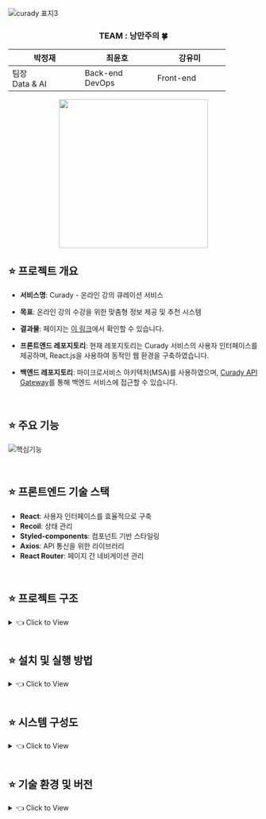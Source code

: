 ![curady 표지3](https://user-images.githubusercontent.com/22043939/200173749-f65cffe8-064c-4ccd-ba5f-77d3e0ed8fd0.png)

<div align="center">

### TEAM : 낭만주의 🍀

| &nbsp;&nbsp;&nbsp;&nbsp;&nbsp;&nbsp;&nbsp;&nbsp;&nbsp;&nbsp;박정재&nbsp;&nbsp;&nbsp;&nbsp;&nbsp;&nbsp;&nbsp;&nbsp;&nbsp;&nbsp;| &nbsp;&nbsp;&nbsp;&nbsp;&nbsp;&nbsp;&nbsp;&nbsp;&nbsp;&nbsp;최윤호&nbsp;&nbsp;&nbsp;&nbsp;&nbsp;&nbsp;&nbsp;&nbsp;&nbsp;&nbsp; | &nbsp;&nbsp;&nbsp;&nbsp;&nbsp;&nbsp;&nbsp;&nbsp;&nbsp;&nbsp;강유미&nbsp;&nbsp;&nbsp;&nbsp;&nbsp;&nbsp;&nbsp;&nbsp;&nbsp;&nbsp; |
  | --- | --- | --- |
  | 팀장 <br> Data & AI | Back-end <br> DevOps <br> |  Front-end <br> |
</div>


<div align="center">
  <img src="https://user-images.githubusercontent.com/22043939/200174476-94abd70d-3db8-4879-b757-d9282ca0b3c9.png", width = 300>  
</div>

## ⭐️ 프로젝트 개요

- **서비스명**: Curady - 온라인 강의 큐레이션 서비스
- **목표**: 온라인 강의 수강을 위한 맞춤형 정보 제공 및 추천 시스템
- **결과물**: 페이지는 [이 링크](https://blog.naver.com/lu-mi/223025833246)에서 확인할 수 있습니다.

- **프론트엔드 레포지토리**: 현재 레포지토리는 Curady 서비스의 사용자 인터페이스를 제공하며, React.js을 사용하여 동적인 웹 환경을 구축하였습니다.
- **백엔드 레포지토리**: 마이크로서비스 아키텍처(MSA)를 사용하였으며, [Curady API Gateway](https://github.com/l-umi/curady-api-gateway)를 통해 백엔드 서비스에 접근할 수 있습니다.


<br/>

## ⭐️ 주요 기능


![핵심기능](https://user-images.githubusercontent.com/22043939/200174096-522d1e3d-cf18-419a-850a-873f399bc2c4.png)

<br/>

## ⭐️ 프론트엔드 기술 스택

- **React**: 사용자 인터페이스를 효율적으로 구축
- **Recoil**: 상태 관리
- **Styled-components**: 컴포넌트 기반 스타일링
- **Axios**: API 통신을 위한 라이브러리
- **React Router**: 페이지 간 네비게이션 관리

<br/>

## ⭐️ 프로젝트 구조

<details>
<summary> 👈 Click to View</summary>

```
src/
 ┣ components/         # UI 컴포넌트 모음
 ┣ data/               # 데이터 관련 파일 (정적 데이터 또는 API 응답 처리에 사용)
 ┣ images/             # 애플리케이션에서 사용되는 이미지 파일 모음
 ┣ pages/              # 각 라우트에 대응하는 페이지 컴포넌트
 ┣ routes.js           # 라우팅을 관리하는 파일
 ┣ App.js              # 메인 애플리케이션 컴포넌트
 ┣ index.js            # 애플리케이션의 엔트리 포인트
 ┗ logo.svg            # 애플리케이션의 로고 이미지
```

</details>

<br/>


## ⭐️ 설치 및 실행 방법


<details>
<summary> 👈 Click to View</summary>

### 1. 프로젝트 클론

```bash
git clone https://github.com/l-umi/curady-web.git
```

### 2. 의존성 설치

```bash
npm install
```

### 3. 개발 서버 실행

```bash
npm start
```

- 개발 서버는 기본적으로 `http://localhost:3000`에서 실행됩니다.


</details>


<br/>

## ⭐️ 시스템 구성도

<details>
<summary> 👈 Click to View</summary>

![시스템 구성도](https://user-images.githubusercontent.com/22043939/200175349-32c06186-5881-4d01-91d5-49704e1d3aaf.png)

</details>

<br/>

## ⭐️ 기술 환경 및 버전

<details>
<summary> 👈 Click to View</summary>
  
- **Java**: 
  - JAVA 17.0.4
  - IntelliJ IDEA 2022.1.4
  - Spring Boot 2.7.2
  - Spring Cloud 2021.0.3
- **MariaDB**: 10.6.8
- **Python**: 
  - Python 3.9.13
  - PyCharm 2022.1.4
  - Scrapy 2.6.2
- **Web Front-end**:
  - VSCode 1.69.2
  - Node.JS 16.17.0
  - React 18.2.0 (최신 버전)
  - JavaScript ES6

</details>

<br/>

